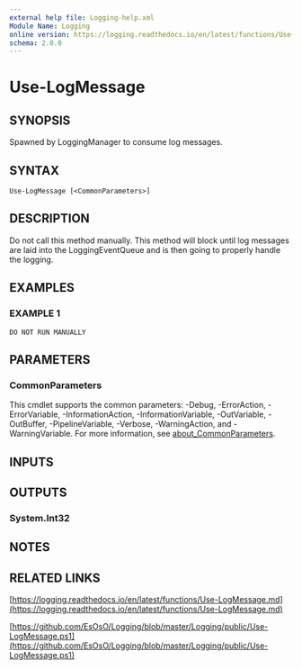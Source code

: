 ```yaml
---
external help file: Logging-help.xml
Module Name: Logging
online version: https://logging.readthedocs.io/en/latest/functions/Use-LogMessage.md
schema: 2.0.0
---
```


# Use-LogMessage

## SYNOPSIS
Spawned by LoggingManager to consume log messages.

## SYNTAX

```
Use-LogMessage [<CommonParameters>]
```

## DESCRIPTION
Do not call this method manually.
This method will block until log messages
are laid into the LoggingEventQueue and is then going to properly handle the logging.

## EXAMPLES

### EXAMPLE 1
```
DO NOT RUN MANUALLY
```

## PARAMETERS

### CommonParameters
This cmdlet supports the common parameters: -Debug, -ErrorAction, -ErrorVariable, -InformationAction, -InformationVariable, -OutVariable, -OutBuffer, -PipelineVariable, -Verbose, -WarningAction, and -WarningVariable. For more information, see [about_CommonParameters](http://go.microsoft.com/fwlink/?LinkID=113216).

## INPUTS

## OUTPUTS

### System.Int32
## NOTES

## RELATED LINKS

[https://logging.readthedocs.io/en/latest/functions/Use-LogMessage.md](https://logging.readthedocs.io/en/latest/functions/Use-LogMessage.md)

[https://github.com/EsOsO/Logging/blob/master/Logging/public/Use-LogMessage.ps1](https://github.com/EsOsO/Logging/blob/master/Logging/public/Use-LogMessage.ps1)

